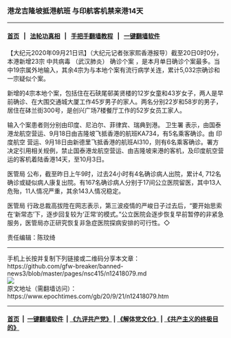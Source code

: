 ### 港龙吉隆坡抵港航班 与印航客机禁来港14天
------------------------

#### [首页](https://github.com/gfw-breaker/banned-news3/blob/master/README.md) &nbsp;&nbsp;|&nbsp;&nbsp; [法轮功真相](https://github.com/begood0513/basic/blob/master/README.md)  &nbsp;&nbsp;|&nbsp;&nbsp; [手把手翻墙教程](https://github.com/gfw-breaker/guides/wiki)  &nbsp;&nbsp;|&nbsp;&nbsp; [一键翻墙软件](https://github.com/gfw-breaker/nogfw/blob/master/README.md)  



<div><p>
 【大纪元2020年09月21日讯】（大纪元记者张家熙香港报导）截至20日0时0分，本港新增23宗
 <ok href="https://www.epochtimes.com/gb/tag/%E4%B8%AD%E5%85%B1%E7%97%85%E6%AF%92.html">
  中共病毒
 </ok>
 （武汉肺炎）
 <ok href="https://www.epochtimes.com/gb/tag/%E7%A1%AE%E8%AF%8A%E4%B8%AA%E6%A1%88.html">
  确诊个案
 </ok>
 ，是本月单日确诊个案最多。当中19宗属外地输入，其余4宗为与本地个案有流行病学关连，累计5,032宗确诊和一宗疑似个案。
</p>
<p>
 新增的4宗本地个案，包括住在石硖尾邨美贤楼的12岁女童和43岁女子，两人是早前确诊、在大围交通城大厦工作45岁男子的家人。两名分别22岁和58岁的男子，居住在砵兰街300号，是创兴广场7楼餐厅工作的52岁女员工家人。
</p>
<p>
 输入个案患者则分别由印度、尼泊尔、菲律宾、瑞典到港。
 <ok href="https://www.epochtimes.com/gb/tag/%E5%8D%AB%E7%94%9F%E7%BD%B2.html">
  卫生署
 </ok>
 表示，由国泰港龙航空营运、9月18日由吉隆坡飞抵香港的航班KA734，有5名乘客确诊。由
 <ok href="https://www.epochtimes.com/gb/tag/%E5%8D%B0%E5%BA%A6%E8%88%AA%E7%A9%BA.html">
  印度航空
 </ok>
 营运、9月18日由新德里飞抵香港的航班AI310，则有6名乘客确诊。署方决定引用相关规例，禁止国泰港龙航空营运、由吉隆坡来港的客机，及印度航空营运的客机着陆香港14天，至10月3日。
</p>
<p>
 <ok href="https://www.epochtimes.com/gb/tag/%E5%8C%BB%E7%AE%A1%E5%B1%80.html">
  医管局
 </ok>
 公布，截至昨日上午9时，过去24小时有4名确诊病人出院，累计4, 712名确诊或疑似病人康复出院。有167名确诊病人分别于17间公立医院留医，其中13人危殆，11人情况严重，其余143人情况稳定。
</p>
<p>
 <ok href="https://www.epochtimes.com/gb/tag/%E5%8C%BB%E7%AE%A1%E5%B1%80.html">
  医管局
 </ok>
 行政总裁高拔陞在网志表示，第三波疫情的严峻日子过去后，“要开始思索在‘新常态’下，逐步回复较为‘正常’的模式。”公立医院会逐步恢复早前暂停的非紧急服务，医管局亦正研究恢复非急症医院探病安排的可行性。◇
</p>
<p>
 责任编辑：陈玟绮
</p>
</div>
<hr/>
手机上长按并复制下列链接或二维码分享本文章：<br/>
https://github.com/gfw-breaker/banned-news3/blob/master/pages/nsc415/n12418079.md <br/>
<a href='https://github.com/gfw-breaker/banned-news3/blob/master/pages/nsc415/n12418079.md'><img src='https://github.com/gfw-breaker/banned-news3/blob/master/pages/nsc415/n12418079.md.png'/></a> <br/>
原文地址（需翻墙访问）：https://www.epochtimes.com/gb/20/9/21/n12418079.htm


------------------------
#### [首页](https://github.com/gfw-breaker/banned-news3/blob/master/README.md) &nbsp;|&nbsp; [一键翻墙软件](https://github.com/gfw-breaker/nogfw/blob/master/README.md) &nbsp;| [《九评共产党》](https://github.com/gfw-breaker/9ping.md/blob/master/README.md#九评之一评共产党是什么) | [《解体党文化》](https://github.com/gfw-breaker/jtdwh.md/blob/master/README.md) | [《共产主义的终极目的》](https://github.com/gfw-breaker/gczydzjmd.md/blob/master/README.md)


<img src='http://gfw-breaker.win/banned-news3/pages/nsc415/n12418079.md' width='0px' height='0px'/>
